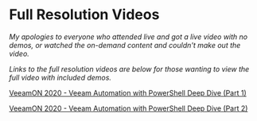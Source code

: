 # Full Resolution Videos

_My apologies to everyone who attended live and got a live video with no demos, or watched the on-demand content and couldn't make out the video._

_Links to the full resolution videos are below for those wanting to view the full video with included demos._

[VeeamON 2020 - Veeam Automation with PowerShell Deep Dive (Part 1)](https://youtu.be/RzZApNPEw0w)

[VeeamON 2020 - Veeam Automation with PowerShell Deep Dive (Part 2)](https://youtu.be/MnpA8ruJuaM)
